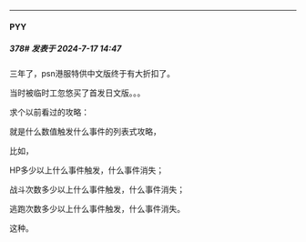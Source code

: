 ﻿
*****

####  PYY  
##### 378#       发表于 2024-7-17 14:47

三年了，psn港服特供中文版终于有大折扣了。

当时被临时工忽悠买了首发日文版。。。

求个以前看过的攻略：

就是什么数值触发什么事件的列表式攻略，

比如，

HP多少以上什么事件触发，什么事件消失；

战斗次数多少以上什么事件触发，什么事件消失；

逃跑次数多少以上什么事件触发，什么事件消失。

这种。

